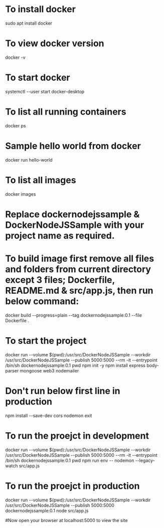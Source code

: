 # To install docker
sudo apt install docker

# To view docker version
docker -v

# To start docker
systemctl --user start docker-desktop

# To list all running containers
docker ps

# Sample hello world from docker
docker run hello-world

# To list all images
docker images

# Replace dockernodejssample & DockerNodeJSSample with your project name as required. 

# To build image first remove all files and folders from current directory except 3 files; Dockerfile, README.md & src/app.js, then run below command:
docker build --progress=plain --tag dockernodejssample:0.1 --file Dockerfile . 

# To start the project
docker run --volume $(pwd):/usr/src/DockerNodeJSSample --workdir /usr/src/DockerNodeJSSample --publish 5000:5000 --rm -it --entrypoint /bin/sh dockernodejssample:0.1
pwd
npm init -y
npm install express body-parser mongoose web3 nodemailer
# Don't run below first line in production
npm install --save-dev cors nodemon
exit

# To run the proejct in development
docker run --volume $(pwd):/usr/src/DockerNodeJSSample --workdir /usr/src/DockerNodeJSSample --publish 5000:5000 --rm -it --entrypoint /bin/sh dockernodejssample:0.1
pwd
npm run env -- nodemon --legacy-watch src/app.js

# To run the proejct in production
docker run --volume $(pwd):/usr/src/DockerNodeJSSample --workdir /usr/src/DockerNodeJSSample --publish 5000:5000 dockernodejssample:0.1 node src/app.js

#Now open your browser at localhost:5000 to view the site